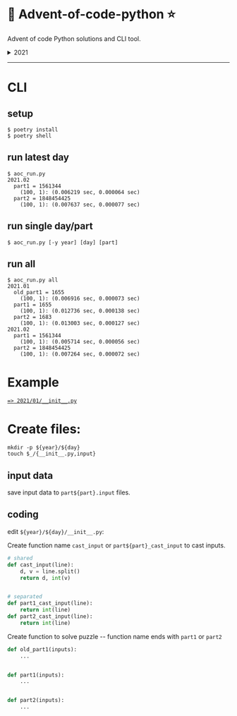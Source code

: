 # 🎄 Advent-of-code-python ⭐

Advent of code Python solutions and CLI tool.

<details>

<summary>2021</summary>

|  2021   | Puzzle Name       | Part 1 | Part 2 |
| :-----: | :---------------- | :----: | :----: |
| Day🎄01 | Sonar Sweep       |   ⭐   |   ⭐   |
| Day🎄02 | Dive!             |   ⭐   |   ⭐   |
| Day🎄03 | Binary Diagnostic |   ⭐   |   ⭐   |
| Day🎄04 |                   |        |        |
| Day🎄05 |                   |        |        |
| Day🎄06 |                   |        |        |
| Day🎄07 |                   |        |        |
| Day🎄08 |                   |        |        |
| Day🎄09 |                   |        |        |
| Day🎄10 |                   |        |        |
| Day🎄11 |                   |        |        |
| Day🎄12 |                   |        |        |
| Day🎄13 |                   |        |        |
| Day🎄14 |                   |        |        |
| Day🎄15 |                   |        |        |
| Day🎄16 |                   |        |        |
| Day🎄17 |                   |        |        |
| Day🎄18 |                   |        |        |
| Day🎄19 |                   |        |        |
| Day🎄20 |                   |        |        |
| Day🎄21 |                   |        |        |
| Day🎄22 |                   |        |        |
| Day🎄23 |                   |        |        |
| Day🎄24 |                   |        |        |
| Day🎄25 |                   |        |        |

</details>

---

# CLI

## setup

```
$ poetry install
$ poetry shell
```

## run latest day

```
$ aoc_run.py
2021.02
  part1 = 1561344
    (100, 1): (0.006219 sec, 0.000064 sec)
  part2 = 1848454425
    (100, 1): (0.007637 sec, 0.000077 sec)
```

## run single day/part

```
$ aoc_run.py [-y year] [day] [part]
```

## run all

```
$ aoc_run.py all
2021.01
  old_part1 = 1655
    (100, 1): (0.006916 sec, 0.000073 sec)
  part1 = 1655
    (100, 1): (0.012736 sec, 0.000138 sec)
  part2 = 1683
    (100, 1): (0.013003 sec, 0.000127 sec)
2021.02
  part1 = 1561344
    (100, 1): (0.005714 sec, 0.000056 sec)
  part2 = 1848454425
    (100, 1): (0.007264 sec, 0.000072 sec)
```

# Example

[`=> 2021/01/__init__.py`](2021/01/__init__.py)

# Create files:

```
mkdir -p ${year}/${day}
touch $_/{__init__.py,input}
```

## input data

save input data to `part${part}.input` files.

## coding

edit `${year}/${day}/__init__.py`:

Create function name `cast_input` or `part${part}_cast_input` to cast inputs.

```python
# shared
def cast_input(line):
    d, v = line.split()
    return d, int(v)


# separated
def part1_cast_input(line):
    return int(line)
def part2_cast_input(line):
    return int(line)
```

Create function to solve puzzle -- function name ends with `part1` or `part2`

```python
def old_part1(inputs):
    ...


def part1(inputs):
    ...


def part2(inputs):
    ...

```
